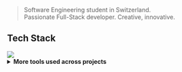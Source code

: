 > Software Engineering student in Switzerland. <br>
> Passionate Full-Stack developer. Creative, innovative.

## Tech Stack
<img src="https://skillicons.dev/icons?i=nextjs,react,vite,angular,ts,mongodb,firebase,notion,md,figma"/>

<details>
<summary><b>More tools used across projects</b></summary>


<img src="https://skillicons.dev/icons?i=html,css,js,nodejs,express,java,maven,php,mysql,jest,postman,cs,dotnet,docker,cloudflare,aws,linux,bash,replit,lua,robloxstudio,azure,ps,xd"/>
</details>
